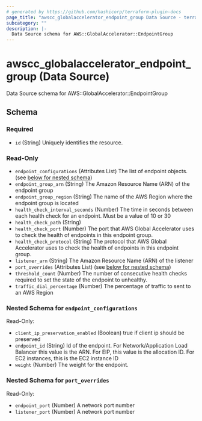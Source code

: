 ```yaml
---
# generated by https://github.com/hashicorp/terraform-plugin-docs
page_title: "awscc_globalaccelerator_endpoint_group Data Source - terraform-provider-awscc"
subcategory: ""
description: |-
  Data Source schema for AWS::GlobalAccelerator::EndpointGroup
---
```


# awscc_globalaccelerator_endpoint_group (Data Source)

Data Source schema for AWS::GlobalAccelerator::EndpointGroup



<!-- schema generated by tfplugindocs -->
## Schema

### Required

- `id` (String) Uniquely identifies the resource.

### Read-Only

- `endpoint_configurations` (Attributes List) The list of endpoint objects. (see [below for nested schema](#nestedatt--endpoint_configurations))
- `endpoint_group_arn` (String) The Amazon Resource Name (ARN) of the endpoint group
- `endpoint_group_region` (String) The name of the AWS Region where the endpoint group is located
- `health_check_interval_seconds` (Number) The time in seconds between each health check for an endpoint. Must be a value of 10 or 30
- `health_check_path` (String)
- `health_check_port` (Number) The port that AWS Global Accelerator uses to check the health of endpoints in this endpoint group.
- `health_check_protocol` (String) The protocol that AWS Global Accelerator uses to check the health of endpoints in this endpoint group.
- `listener_arn` (String) The Amazon Resource Name (ARN) of the listener
- `port_overrides` (Attributes List) (see [below for nested schema](#nestedatt--port_overrides))
- `threshold_count` (Number) The number of consecutive health checks required to set the state of the endpoint to unhealthy.
- `traffic_dial_percentage` (Number) The percentage of traffic to sent to an AWS Region

<a id="nestedatt--endpoint_configurations"></a>
### Nested Schema for `endpoint_configurations`

Read-Only:

- `client_ip_preservation_enabled` (Boolean) true if client ip should be preserved
- `endpoint_id` (String) Id of the endpoint. For Network/Application Load Balancer this value is the ARN.  For EIP, this value is the allocation ID.  For EC2 instances, this is the EC2 instance ID
- `weight` (Number) The weight for the endpoint.


<a id="nestedatt--port_overrides"></a>
### Nested Schema for `port_overrides`

Read-Only:

- `endpoint_port` (Number) A network port number
- `listener_port` (Number) A network port number


